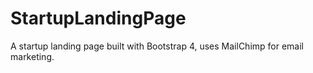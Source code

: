 # StartupLandingPage
A startup landing page built with Bootstrap 4, uses MailChimp for email marketing. 

